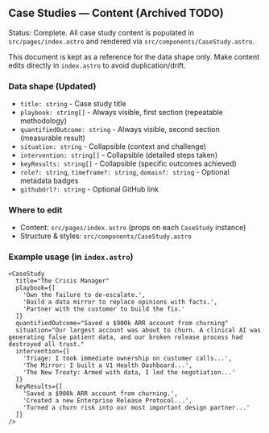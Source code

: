 ## Case Studies — Content (Archived TODO)

Status: Complete. All case study content is populated in `src/pages/index.astro` and rendered via `src/components/CaseStudy.astro`.

This document is kept as a reference for the data shape only. Make content edits directly in `index.astro` to avoid duplication/drift.

### Data shape (Updated)
- `title: string` - Case study title
- `playbook: string[]` - Always visible, first section (repeatable methodology)
- `quantifiedOutcome: string` - Always visible, second section (measurable result)
- `situation: string` - Collapsible (context and challenge)
- `intervention: string[]` - Collapsible (detailed steps taken)
- `keyResults: string[]` - Collapsible (specific outcomes achieved)
- `role?: string`, `timeframe?: string`, `domain?: string` - Optional metadata badges
- `githubUrl?: string` - Optional GitHub link

### Where to edit
- Content: `src/pages/index.astro` (props on each `CaseStudy` instance)
- Structure & styles: `src/components/CaseStudy.astro`

### Example usage (in `index.astro`)
```astro
<CaseStudy
  title="The Crisis Manager"
  playbook={[
    'Own the failure to de-escalate.',
    'Build a data mirror to replace opinions with facts.',
    'Partner with the customer to build the fix.'
  ]}
  quantifiedOutcome="Saved a $900k ARR account from churning"
  situation="Our largest account was about to churn. A clinical AI was generating false patient data, and our broken release process had destroyed all trust."
  intervention={[
    'Triage: I took immediate ownership on customer calls...',
    'The Mirror: I built a V1 Health Dashboard...',
    'The New Treaty: Armed with data, I led the negotiation...'
  ]}
  keyResults={[
    'Saved a $900k ARR account from churning.',
    'Created a new Enterprise Release Protocol...',
    'Turned a churn risk into our most important design partner...'
  ]}
/>
```



